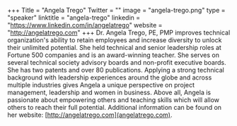 +++
Title = "Angela Trego"
Twitter = ""
image = "angela-trego.png"
type = "speaker"
linktitle = "angela-trego"
linkedin = "https://www.linkedin.com/in/angelatrego"
website = "http://angelatrego.com"
+++
Dr. Angela Trego, PE, PMP improves technical organization's ability to retain employees and increase diversity to unlock their unlimited potential.  She held technical and senior leadership roles at Fortune 500 companies and is an award-winning teacher.  She serves on several technical society advisory boards and non-profit executive boards.  She has two patents and over 80 publications.  Applying a strong technical background with leadership experiences around the globe and across multiple industries gives Angela a unique perspective on project management, leadership and women in business. Above all, Angela is passionate about empowering others and teaching skills which will allow others to reach their full potential.  Additional information can be found on her website:  [http://angelatrego.com](angelatrego.com).
